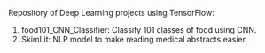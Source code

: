 Repository of Deep Learning projects using TensorFlow:

1. food101_CNN_Classifier: Classify 101 classes of food using CNN.
2. SkimLit: NLP model to make reading medical abstracts easier.
